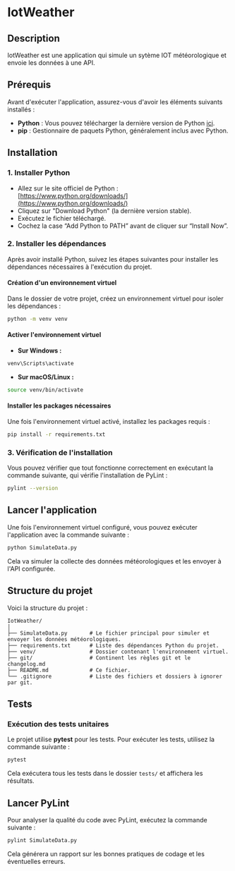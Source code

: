 # IotWeather

## Description
IotWeather est une application qui simule un sytème IOT météorologique et envoie les données à une API.

## Prérequis

Avant d'exécuter l'application, assurez-vous d'avoir les éléments suivants installés :

- **Python** : Vous pouvez télécharger la dernière version de Python [ici](https://www.python.org/downloads/).
- **pip** : Gestionnaire de paquets Python, généralement inclus avec Python.

## Installation 

### 1. Installer Python
- Allez sur le site officiel de Python : [https://www.python.org/downloads/](https://www.python.org/downloads/)
- Cliquez sur "Download Python" (la dernière version stable).
- Exécutez le fichier téléchargé.
- Cochez la case “Add Python to PATH” avant de cliquer sur “Install Now”.

### 2. Installer les dépendances
Après avoir installé Python, suivez les étapes suivantes pour installer les dépendances nécessaires à l'exécution du projet.

#### Création d'un environnement virtuel
Dans le dossier de votre projet, créez un environnement virtuel pour isoler les dépendances :

```bash
python -m venv venv
```

#### Activer l'environnement virtuel

- **Sur Windows :**

```bash
venv\Scripts\activate
```

- **Sur macOS/Linux :**

```bash
source venv/bin/activate
```

#### Installer les packages nécessaires

Une fois l'environnement virtuel activé, installez les packages requis :

```bash
pip install -r requirements.txt
```

### 3. Vérification de l'installation

Vous pouvez vérifier que tout fonctionne correctement en exécutant la commande suivante, qui vérifie l'installation de PyLint :

```bash
pylint --version
```

## Lancer l'application

Une fois l'environnement virtuel configuré, vous pouvez exécuter l'application avec la commande suivante :

```bash
python SimulateData.py
```

Cela va simuler la collecte des données météorologiques et les envoyer à l'API configurée.

## Structure du projet

Voici la structure du projet :

```
IotWeather/
│
├── SimulateData.py       # Le fichier principal pour simuler et envoyer les données météorologiques.
├── requirements.txt      # Liste des dépendances Python du projet.
├── venv/                 # Dossier contenant l'environnement virtuel.
├── git/                  # Continent les règles git et le changelog.md
├── README.md             # Ce fichier.
└── .gitignore            # Liste des fichiers et dossiers à ignorer par git.
```

## Tests

### Exécution des tests unitaires

Le projet utilise **pytest** pour les tests. Pour exécuter les tests, utilisez la commande suivante :

```bash
pytest
```

Cela exécutera tous les tests dans le dossier `tests/` et affichera les résultats.

## Lancer PyLint

Pour analyser la qualité du code avec PyLint, exécutez la commande suivante :

```bash
pylint SimulateData.py
```

Cela générera un rapport sur les bonnes pratiques de codage et les éventuelles erreurs.
